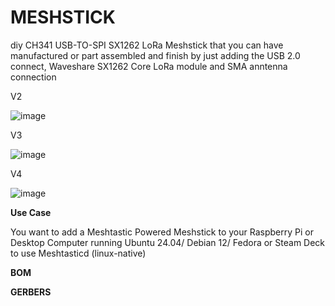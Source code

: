 # MESHSTICK
diy CH341 USB-TO-SPI SX1262 LoRa Meshstick that you can have manufactured or part assembled and finish by just adding the USB 2.0 connect, Waveshare SX1262 Core LoRa module and SMA anntenna connection

V2

![image](https://github.com/user-attachments/assets/500f8c9d-ebc8-4c9a-9d1d-d4be7684a38d)

V3

![image](https://github.com/user-attachments/assets/18aa3d66-34e6-4053-8227-9289ae9c23d5)

V4

![image](https://github.com/user-attachments/assets/228740ff-ed01-44a1-b398-000f16365175)

**Use Case**

You want to add a Meshtastic Powered Meshstick to your Raspberry Pi or Desktop Computer running Ubuntu 24.04/ Debian 12/ Fedora or Steam Deck to use Meshtasticd (linux-native)

**BOM**



**GERBERS**

